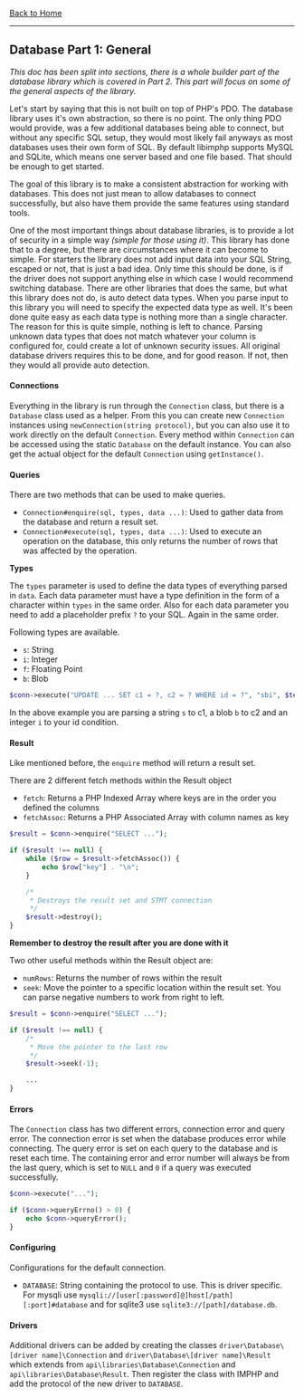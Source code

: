 [Back to Home](https://github.com/IMPHP/libimphp)

______________________________

## Database Part 1: General

_This doc has been split into sections, there is a whole builder part of the database library which is covered in Part 2. This part will focus on some of the general aspects of the library._

Let's start by saying that this is not built on top of PHP's PDO. The database library uses it's own abstraction, so there is no point. The only thing PDO would provide, was a few additional databases being able to connect, but without any specific SQL setup, they would most likely fail anyways as most databases uses their own form of SQL. By default libimphp supports MySQL and SQLite, which means one server based and one file based. That should be enough to get started.

The goal of this library is to make a consistent abstraction for working with databases. This does not just mean to allow databases to connect successfully, but also have them provide the same features using standard tools.

One of the most important things about database libraries, is to provide a lot of security in a simple way _(simple for those using it)_. This library has done that to a degree, but there are circumstances where it can become to simple. For starters the library does not add input data into your SQL String, escaped or not, that is just a bad idea. Only time this should be done, is if the driver does not support anything else in which case I would recommend switching database. There are other libraries that does the same, but what this library does not do, is auto detect data types. When you parse input to this library you will need to specify the expected data type as well. It's been done quite easy as each data type is nothing more than a single character. The reason for this is quite simple, nothing is left to chance. Parsing unknown data types that does not match whatever your column is configured for, could create a lot of unknown security issues. All original database drivers requires this to be done, and for good reason. If not, then they would all provide auto detection.


#### Connections

Everything in the library is run through the `Connection` class, but there is a `Database` class used as a helper. From this you can create new `Connection` instances using `newConnection(string protocol)`, but you can also use it to work directly on the default `Connection`. Every method within `Connection` can be accessed using the static `Database` on the default instance. You can also get the actual object for the default `Connection` using `getInstance()`.


#### Queries

There are two methods that can be used to make queries.

* `Connection#enquire(sql, types, data ...)`: Used to gather data from the database and return a result set.
* `Connection#execute(sql, types, data ...)`: Used to execute an operation on the database, this only returns the number of rows that was affected by the operation.

**Types**

The `types` parameter is used to define the data types of everything parsed in `data`. Each data parameter must have a type definition in the form of a character within `types` in the same order. Also for each data parameter you need to add a placeholder prefix `?` to your SQL. Again in the same order.

Following types are available.

* `s`: String
* `i`: Integer
* `f`: Floating Point
* `b`: Blob

```php
$conn->execute("UPDATE ... SET c1 = ?, c2 = ? WHERE id = ?", "sbi", $text, $data, $id)
```
In the above example you are parsing a string `s` to c1, a blob `b` to c2 and an integer `i` to your id condition.


#### Result

Like mentioned before, the `enquire` method will return a result set.

There are 2 different fetch methods within the Result object
* `fetch`: Returns a PHP Indexed Array where keys are in the order you defined the columns
* `fetchAssoc`: Returns a PHP Associated Array with column names as key

```php
$result = $conn->enquire("SELECT ...");

if ($result !== null) {
    while ($row = $result->fetchAssoc()) {
        echo $row["key"] . "\n";
    }

    /*
     * Destroys the result set and STMT connection
     */
    $result->destroy();
}
```
**Remember to destroy the result after you are done with it**

Two other useful methods within the Result object are:
* `numRows`: Returns the number of rows within the result
* `seek`: Move the pointer to a specific location within the result set. You can parse negative numbers to work from right to left.

```php
$result = $conn->enquire("SELECT ...");

if ($result !== null) {
    /*
     * Move the pointer to the last row
     */
    $result->seek(-1);

    ...
}
```


#### Errors

The `Connection` class has two different errors, connection error and query error. The connection error is set when the database produces error while connecting. The query error is set on each query to the database and is reset each time. The containing error and error number will always be from the last query, which is set to `NULL` and `0` if a query was executed successfully.

```php
$conn->execute("...");

if ($conn->queryErrno() > 0) {
    echo $conn->queryError();
}
```


#### Configuring

Configurations for the default connection.

* `DATABASE`: String containing the protocol to use. This is driver specific. For mysqli use `mysqli://[user[:password]@]host[/path][:port]#database` and for sqlite3 use `sqlite3://[path]/database.db`.


#### Drivers

Additional drivers can be added by creating the classes `driver\Database\[driver name]\Connection` and `driver\Database\[driver name]\Result` which extends from `api\libraries\Database\Connection` and `api\libraries\Database\Result`. Then register the class with IMPHP and add the protocol of the new driver to `DATABASE`.
